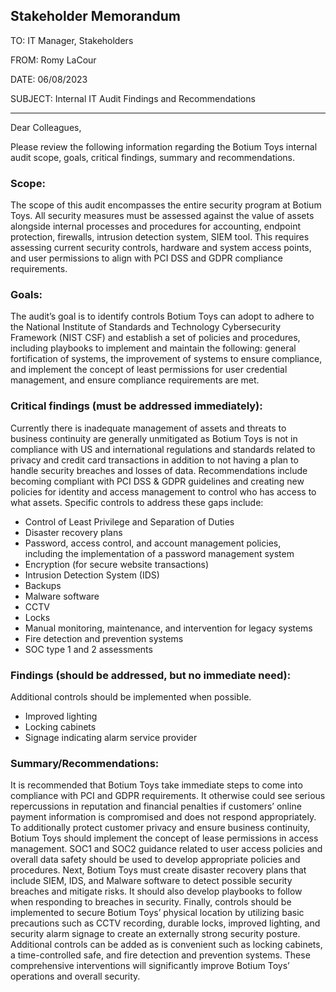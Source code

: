 ## Stakeholder Memorandum

TO: IT Manager, Stakeholders

FROM: Romy LaCour

DATE: 06/08/2023

SUBJECT: Internal IT Audit Findings and Recommendations

-----------------------

Dear Colleagues,

Please review the following information regarding the Botium Toys internal audit scope, goals, critical findings, summary and recommendations.

### Scope: 
The scope of this audit encompasses the entire security program at Botium Toys. All security measures must be assessed against the value of assets alongside internal processes and procedures for accounting, endpoint protection, firewalls, intrusion detection system, SIEM tool. This requires assessing current security controls, hardware and system access points, and user permissions to align with PCI DSS and GDPR compliance requirements.

### Goals: 
The audit’s goal is to identify controls Botium Toys can adopt to adhere to the National Institute of Standards and Technology Cybersecurity Framework (NIST CSF) and establish a set of policies and procedures, including playbooks to implement and maintain the following: general fortification of systems, the improvement of systems to ensure compliance, and implement the concept of least permissions for user credential management, and ensure compliance requirements are met.

### Critical findings (must be addressed immediately): 

Currently there is inadequate management of assets and threats to business continuity are generally unmitigated as Botium Toys is not in compliance with US and international regulations and standards related to privacy and credit card transactions in addition to not having a plan to handle security breaches and losses of data. Recommendations include becoming compliant with PCI DSS & GDPR guidelines and creating new policies for identity and access management to control who has access to what assets. Specific controls to address these gaps include:


- Control of Least Privilege and Separation of Duties
- Disaster recovery plans
- Password, access control, and account management policies, </br> including the implementation of a password management system
- Encryption (for secure website transactions)
- Intrusion Detection System (IDS)
- Backups
- Malware software
- CCTV
- Locks
- Manual monitoring, maintenance, and intervention for legacy systems
- Fire detection and prevention systems
- SOC type 1 and 2 assessments


### Findings (should be addressed, but no immediate need):  
Additional controls should be implemented when possible.

- Improved lighting
- Locking cabinets
- Signage indicating alarm service provider

### Summary/Recommendations: 
It is recommended that Botium Toys take immediate steps to come into compliance with PCI and GDPR requirements. It otherwise could see serious repercussions in reputation and financial penalties if customers’ online payment information is compromised and does not respond appropriately. To additionally protect customer privacy and ensure business continuity, Botium Toys should implement the concept of lease permissions in access management. SOC1 and SOC2 guidance related to user access policies and overall data safety should be used to develop appropriate policies and procedures. Next, Botium Toys must create disaster recovery plans that include SIEM, IDS, and Malware software to detect possible security breaches and mitigate risks. It should also develop playbooks to follow when responding to breaches in security. Finally, controls should be implemented to secure Botium Toys’ physical location by utilizing basic precautions such as CCTV recording, durable locks, improved lighting, and security alarm signage to create an externally strong security posture. Additional controls can be added as is convenient such as locking cabinets, a time-controlled safe, and fire detection and prevention systems. These comprehensive interventions will significantly improve Botium Toys’ operations and overall security.
